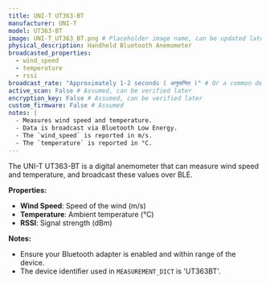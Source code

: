 ```yaml
---
title: UNI-T UT363-BT
manufacturer: UNI-T
model: UT363-BT
image: UNI-T_UT363_BT.png # Placeholder image name, can be updated later
physical_description: Handheld Bluetooth Anemometer
broadcasted_properties:
  - wind_speed
  - temperature
  - rssi
broadcast_rate: "Approximately 1-2 seconds ( अनुमानित )" # Or a common default if unknown
active_scan: False # Assumed, can be verified later
encryption_key: False # Assumed, can be verified later
custom_firmware: False # Assumed
notes: |
  - Measures wind speed and temperature.
  - Data is broadcast via Bluetooth Low Energy.
  - The `wind_speed` is reported in m/s.
  - The `temperature` is reported in °C.
---
```


The UNI-T UT363-BT is a digital anemometer that can measure wind speed and temperature, and broadcast these values over BLE.

**Properties:**

*   **Wind Speed**: Speed of the wind (m/s)
*   **Temperature**: Ambient temperature (°C)
*   **RSSI**: Signal strength (dBm)

**Notes:**

*   Ensure your Bluetooth adapter is enabled and within range of the device.
*   The device identifier used in `MEASUREMENT_DICT` is 'UT363BT'.

